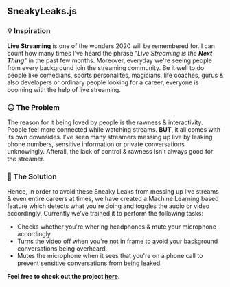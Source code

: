## SneakyLeaks.js


### 💡 Inspiration
**Live Streaming** is one of the wonders 2020 will be remembered for. I can count how many times I've heard the phrase "_Live Streaming is the **Next Thing**_" in the past few months. Moreover, everyday we're seeing people from every background join the streaming community. Be it well to do people like comedians, sports personalites, magicians, life coaches, gurus & also developers or ordinary people looking for a career, everyone is booming with the help of live streaming.

### 😖 The Problem
The reason for it being loved by people is the rawness & interactivity. People feel more connected while watching streams. **BUT**, it all comes with its own downsides. I've seen many streamers messing up live by leaking phone numbers, sensitive information or private conversations unknowingly. Afterall, the lack of control & rawness isn't always good for the streamer.

### 🚀 The Solution 
Hence, in order to avoid these Sneaky Leaks from messing up live streams & even entire careers at times, we have created a Machine Learning based feature which detects what you're doing and toggles the audio or video accordingly. Currently we've trained it to perform the following tasks:

- Checks whether you're whering headphones & mute your microphone accordingly. 
- Turns the video off when you're not in frame to avoid your background conversations being overheard.
- Mutes the microphone when it sees that you're on a phone call to prevent sensitive conversations from being leaked.   

**Feel free to check out the project [here](https://editor.p5js.org/thevrajshah/sketches/7aJSL0DMd).**
